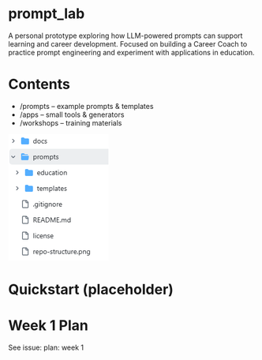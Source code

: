 # prompt_lab
A personal prototype exploring how LLM-powered prompts can support learning and career development. Focused on building a Career Coach to practice prompt engineering and experiment with applications in education.

# Contents
- /prompts – example prompts & templates
- /apps – small tools & generators
- /workshops – training materials

![Repo structure](docs/repo-structure.png)

# Quickstart (placeholder)

# Week 1 Plan
See issue: plan: week 1
